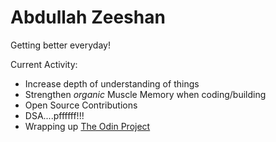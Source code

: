 # Abdullah Zeeshan

Getting better everyday!

Current Activity:

- Increase depth of understanding of things
- Strengthen *organic* Muscle Memory when coding/building
- Open Source Contributions
- DSA....pffffff!!!
- Wrapping up [The Odin Project](https://www.theodinproject.com/)

<!---
4bdullah7eeshan/4bdullah7eeshan is a ✨ special ✨ repository because its `README.md` (this file) appears on your GitHub profile.
You can click the Preview link to take a look at your changes.
--->
